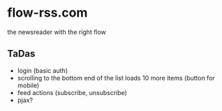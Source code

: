 # flow-rss.com

the newsreader with the right flow

## TaDas

* login (basic auth)
* scrolling to the bottom end of the list loads 10 more items (button for mobile)
* feed actions (subscribe, unsubscribe)
* pjax?
